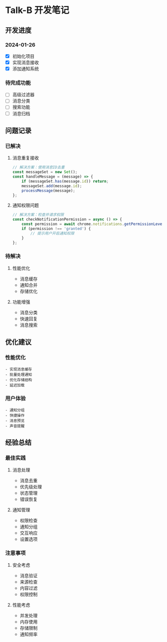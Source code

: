 # Talk-B 开发笔记

## 开发进度

### 2024-01-26
- [x] 初始化项目
- [x] 实现消息接收
- [x] 添加通知系统

### 待完成功能
- [ ] 高级过滤器
- [ ] 消息分类
- [ ] 搜索功能
- [ ] 消息归档

## 问题记录

### 已解决
1. 消息重复接收
    ```javascript
    // 解决方案：使用消息ID去重
    const messageSet = new Set();
    const handleMessage = (message) => {
        if (messageSet.has(message.id)) return;
        messageSet.add(message.id);
        processMessage(message);
    };
    ```

2. 通知权限问题
    ```javascript
    // 解决方案：检查并请求权限
    const checkNotificationPermission = async () => {
        const permission = await chrome.notifications.getPermissionLevel();
        if (permission !== 'granted') {
            // 提示用户开启通知权限
        }
    };
    ```

### 待解决
1. 性能优化
    - 消息缓存
    - 通知合并
    - 存储优化

2. 功能增强
    - 消息分类
    - 快速回复
    - 消息搜索

## 优化建议

### 性能优化
    - 实现消息缓存
    - 批量处理通知
    - 优化存储结构
    - 延迟加载

### 用户体验
    - 通知分组
    - 快捷操作
    - 消息预览
    - 声音提醒

## 经验总结

### 最佳实践
1. 消息处理
    - 消息去重
    - 优先级处理
    - 状态管理
    - 错误恢复

2. 通知管理
    - 权限检查
    - 通知分组
    - 交互响应
    - 设置选项

### 注意事项
1. 安全考虑
    - 消息验证
    - 来源检查
    - 内容过滤
    - 权限控制

2. 性能考虑
    - 并发处理
    - 内存使用
    - 存储限制
    - 通知频率 